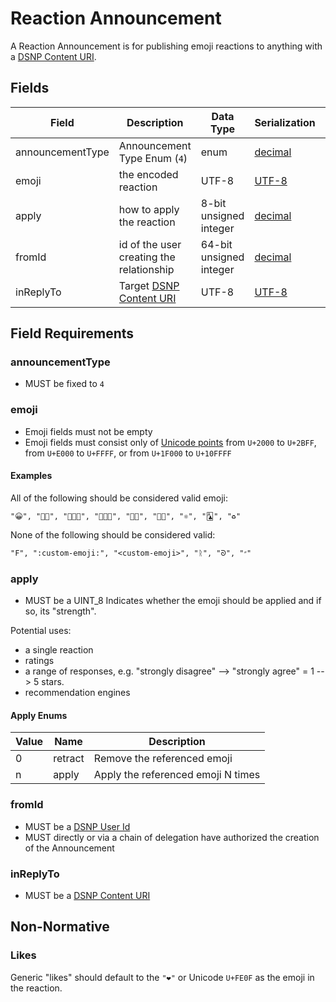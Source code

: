 # Reaction Announcement

A Reaction Announcement is for publishing emoji reactions to anything with a [DSNP Content URI](../Identifiers.md#dsnp-content-uri).

## Fields

| Field            | Description                                                   | Data Type               | Serialization | Parquet Type | Bloom Filter |
|------------------|---------------------------------------------------------------|-------------------------| ------------- |--------------|--------------|
| announcementType | Announcement Type Enum (`4`)                                  | enum                    | [decimal](../Serializations.md#decimal) | `INT32`      | no           |
| emoji            | the encoded reaction                                          | UTF-8                   | [UTF-8](https://datatracker.ietf.org/doc/html/rfc3629) | `UTF8`       | YES          |
| apply            | how to apply the reaction                                     | 8-bit unsigned integer  | [decimal](../Serializations.md#decimal)  | `UINT_8`     | no           | 
| fromId           | id of the user creating the relationship                      | 64-bit unsigned integer | [decimal](../Serializations.md#decimal) | `UINT_64`    | YES          |
| inReplyTo        | Target [DSNP Content URI](../Identifiers.md#dsnp-content-uri) | UTF-8                   | [UTF-8](https://datatracker.ietf.org/doc/html/rfc3629) | `UTF8`       | YES          |

## Field Requirements

### announcementType

- MUST be fixed to `4`

### emoji

- Emoji fields must not be empty
- Emoji fields must consist only of [Unicode points](https://unicode.org/standard/standard.html) from `U+2000` to `U+2BFF`, from `U+E000` to `U+FFFF`, or from `U+1F000` to `U+10FFFF`

#### Examples

All of the following should be considered valid emoji:

```
"😀", "🤌🏼", "👩🏻‍🎤", "🧑🏿‍🏫", "🏳️‍🌈", "🏳️‍⚧️", "⚛︎", "🃑", "♻︎"
```

None of the following should be considered valid:

```
"F", ":custom-emoji:", "<custom-emoji>", "ᚱ", "ᘐ", "״"
```
### apply
- MUST be a UINT_8
Indicates whether the emoji should be applied and if so, its "strength".

Potential uses:
- a single reaction
- ratings
- a range of responses, e.g. "strongly disagree" --> "strongly agree" = 1 --> 5 stars.
- recommendation engines

#### Apply Enums

| Value | Name    | Description                        |
|-------|---------|------------------------------------|
| 0     | retract | Remove the referenced emoji        |
| n     | apply   | Apply the referenced emoji N times |

### fromId

- MUST be a [DSNP User Id](../Identifiers.md#dsnp-user-id)
- MUST directly or via a chain of delegation have authorized the creation of the Announcement

### inReplyTo

- MUST be a [DSNP Content URI](../Identifiers.md#dsnp-content-uri)

## Non-Normative

### Likes

Generic "likes" should default to the `"❤️"` or Unicode `U+FE0F` as the emoji in the reaction.
